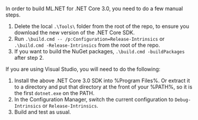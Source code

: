 In order to build ML.NET for .NET Core 3.0, you need to do a few manual steps.

1. Delete the local `.\Tools\` folder from the root of the repo, to ensure you download the new version of the .NET Core SDK.
2. Run `.\build.cmd -- /p:Configuration=Release-Intrinsics` or `.\build.cmd -Release-Intrinsics` from the root of the repo.
3. If you want to build the NuGet packages, `.\build.cmd -buildPackages` after step 2.

If you are using Visual Studio, you will need to do the following:

1. Install the above .NET Core 3.0 SDK into %Program Files%. Or extract it to a directory and put that directory at the front of your %PATH%, so it is the first `dotnet.exe` on the PATH.
2. In the Configuration Manager, switch the current configuration to `Debug-Intrinsics` or `Release-Intrinsics`.
3. Build and test as usual.